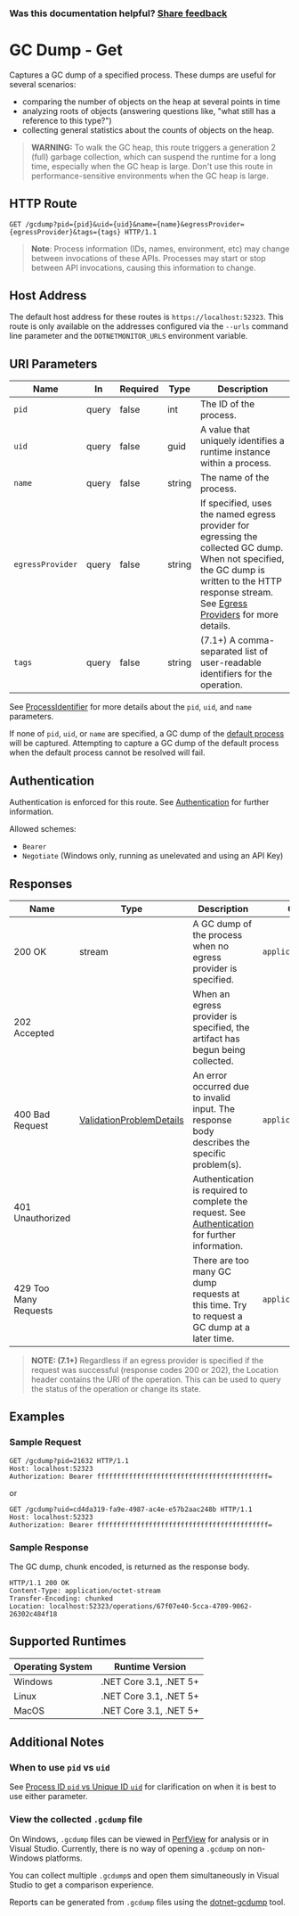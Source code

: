 
### Was this documentation helpful? [Share feedback](https://www.research.net/r/DGDQWXH?src=documentation%2Fapi%2Fgcdump)

# GC Dump - Get

Captures a GC dump of a specified process. These dumps are useful for several scenarios:

- comparing the number of objects on the heap at several points in time
- analyzing roots of objects (answering questions like, "what still has a reference to this type?")
- collecting general statistics about the counts of objects on the heap.

> **WARNING:** To walk the GC heap, this route triggers a generation 2 (full) garbage collection, which can suspend the runtime for a long time, especially when the GC heap is large. Don't use this route in performance-sensitive environments when the GC heap is large.

## HTTP Route

```http
GET /gcdump?pid={pid}&uid={uid}&name={name}&egressProvider={egressProvider}&tags={tags} HTTP/1.1
```

> **Note**: Process information (IDs, names, environment, etc) may change between invocations of these APIs. Processes may start or stop between API invocations, causing this information to change.

## Host Address

The default host address for these routes is `https://localhost:52323`. This route is only available on the addresses configured via the `--urls` command line parameter and the `DOTNETMONITOR_URLS` environment variable.

## URI Parameters

| Name | In | Required | Type | Description |
|---|---|---|---|---|
| `pid` | query | false | int | The ID of the process. |
| `uid` | query | false | guid | A value that uniquely identifies a runtime instance within a process. |
| `name` | query | false | string | The name of the process. |
| `egressProvider` | query | false | string | If specified, uses the named egress provider for egressing the collected GC dump. When not specified, the GC dump is written to the HTTP response stream. See [Egress Providers](../egress.md) for more details. |
| `tags` | query | false | string | (7.1+) A comma-separated list of user-readable identifiers for the operation. |

See [ProcessIdentifier](definitions.md#processidentifier) for more details about the `pid`, `uid`, and `name` parameters.

If none of `pid`, `uid`, or `name` are specified, a GC dump of the [default process](defaultprocess.md) will be captured. Attempting to capture a GC dump of the default process when the default process cannot be resolved will fail.

## Authentication

Authentication is enforced for this route. See [Authentication](./../authentication.md) for further information.

Allowed schemes:
- `Bearer`
- `Negotiate` (Windows only, running as unelevated and using an API Key)

## Responses

| Name | Type | Description | Content Type |
|---|---|---|---|
| 200 OK | stream | A GC dump of the process when no egress provider is specified. | `application/octet-stream` |
| 202 Accepted | | When an egress provider is specified, the artifact has begun being collected. | |
| 400 Bad Request | [ValidationProblemDetails](definitions.md#validationproblemdetails) | An error occurred due to invalid input. The response body describes the specific problem(s). | `application/problem+json` |
| 401 Unauthorized | | Authentication is required to complete the request. See [Authentication](./../authentication.md) for further information. | |
| 429 Too Many Requests | | There are too many GC dump requests at this time. Try to request a GC dump at a later time. | `application/problem+json` |

> **NOTE: (7.1+)** Regardless if an egress provider is specified if the request was successful (response codes 200 or 202), the Location header contains the URI of the operation. This can be used to query the status of the operation or change its state.

## Examples

### Sample Request

```http
GET /gcdump?pid=21632 HTTP/1.1
Host: localhost:52323
Authorization: Bearer fffffffffffffffffffffffffffffffffffffffffff=
```

or

```http
GET /gcdump?uid=cd4da319-fa9e-4987-ac4e-e57b2aac248b HTTP/1.1
Host: localhost:52323
Authorization: Bearer fffffffffffffffffffffffffffffffffffffffffff=
```

### Sample Response

The GC dump, chunk encoded, is returned as the response body.

```http
HTTP/1.1 200 OK
Content-Type: application/octet-stream
Transfer-Encoding: chunked
Location: localhost:52323/operations/67f07e40-5cca-4709-9062-26302c484f18
```

## Supported Runtimes

| Operating System | Runtime Version |
|---|---|
| Windows | .NET Core 3.1, .NET 5+ |
| Linux | .NET Core 3.1, .NET 5+ |
| MacOS | .NET Core 3.1, .NET 5+ |

## Additional Notes

### When to use `pid` vs `uid`

See [Process ID `pid` vs Unique ID `uid`](pidvsuid.md) for clarification on when it is best to use either parameter.

### View the collected `.gcdump` file

On Windows, `.gcdump` files can be viewed in [PerfView](https://github.com/microsoft/perfview) for analysis or in Visual Studio. Currently, there is no way of opening a `.gcdump` on non-Windows platforms.

You can collect multiple `.gcdump`s and open them simultaneously in Visual Studio to get a comparison experience.

Reports can be generated from `.gcdump` files using the [dotnet-gcdump](https://docs.microsoft.com/dotnet/core/diagnostics/dotnet-gcdump) tool.
